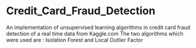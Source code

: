 # Credit_Card_Fraud_Detection
An implementation of unsupervised learning algorithms in credit card fraud detection of a real time data from Kaggle.com
The two algorithms which were used are : 
Isolation Forest and Local Outlier Factor 
